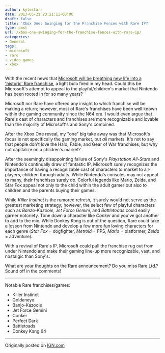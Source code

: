```yaml
---
author: kylestarr
date: 2013-05-22 23:21:11+00:00
draft: false
title: 'Xbox One: Swinging for the Franchise Fences with Rare IP?'
type: post
url: /xbox-one-swinging-for-the-franchise-fences-with-rare-ip/
categories:
- General
tags:
- microsoft
- rare
- video games
- xbox
---
```


With the recent news that [Microsoft will be breathing new life into a 'historic' Rare franchise](http://www.ign.com/articles/2013/05/21/rare-to-show-historic-franchise-on-xbox-one-at-e3), a light bulb fired in my head. Could this be Microsoft's attempt to appeal to the playful/children's market that Nintendo has been rooted in for so many years?

Microsoft nor Rare have offered any insight to which franchise will be making a return; however, most of Rare's franchises have been well known within the gaming community since the N64 era. I would even argue that Rare's cast of characters and franchises are more recognizable and lovable than the majority of Microsoft's and Sony's combined.

After the Xbox One reveal, my "one" big take away was that Microsoft's focus is not specifically the gaming market, but _all_ markets. It's not to say that people don't love the Halo, Fable, and Gear of War franchises, but why not capitalize on a children's market?

After the seemingly disappointing failure of Sony's _Playstation All-Stars_ and Nintendo's continually draw of fantastic IP, Microsoft surely recognizes the importance of having a recognizable cast of characters to market to all-players, children through adults. While Nintendo's consoles may not appeal to many, their franchises surely do. Colorful legends like Mario, Zelda, and Star Fox appeal not only to the child within the adult gamer but also to children and the parents buying their games.

While _Killer Instinct_ is the rumored refresh, it surely would not serve as the greatest marketing strategy; however, the select few of playful characters such as _Banzo-Kazooie_, _Jet Force Gemini_, and _Battletoads_ could easily garner notoriety. Tone down a character like _Conker_ and you've got another to add to the mix. While Donkey Kong is out of the question, Rare could take a lesson from Nintendo and develop a few more fun loving characters for each genre (_Star Fox_ = dogfighter, _Metroid_ = FPS, _Mario_ = platformer, _Zelda_ = adventure).

With a revival of Rare's IP, Microsoft could pull the franchise rug out from under Nintendo and make their gaming line-up more recognizable, vast, and nostalgic than Sony's.

What are your thoughts on the Rare announcement? Do you miss Rare Ltd.? Sound off in the comments!

-----

Notable Rare franchises/games:

- Killer Instinct
- Goldeneye
- Banjo-Kazooie
- Jet Force Gemini
- Conker
- Perfect Dark
- Battletoads
- Donkey Kong 64

-----

Originally posted on [IGN.com](http://www.ign.com/blogs/kylestarr/2013/05/22/xbox-swinging-for-the-franchise-fences-with-rare-ip/)
